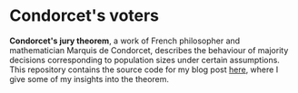 # Condorcet's voters

**Condorcet's jury theorem**, a work of French philosopher and mathematician Marquis de Condorcet, describes 
the behaviour of majority decisions corresponding to population sizes under certain assumptions. This repository contains the source code for my blog post [here], where I give some of my insights into the theorem.

[here]: https://minnq.github.io/website/simple%20things/2019-11-12/condorcet.html
